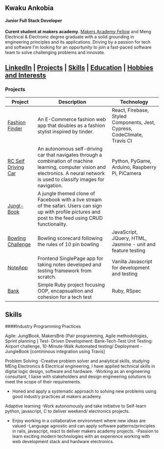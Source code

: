 ## Kwaku Ankobia

#### Junior Full Stack Developer

**Curent student at makers academy.**
[Makers Academy Fellow](https://makers.tech/fellowship/) and Meng Electrical & Electronic degree graduate with a solid grounding in engineering principles and its applications. Driving by a passion for tech and software I'm looking for an opportunity to join a fast-paced software team to solve challenging problems and innovate.

[LinkedIn](https://www.linkedin.com/in/kwaku-ankobia-1a51b656/) | [Projects](#projects) | [Skills](#Skills) | [Education](#education) | [Hobbies and Interests](#hobbies-and-interests)
---

### Projects

| Project | Description | Technology |
|---------|-------------|------------|
|[Fashion Finder](https://github.com/k-ankobia/fashion-finder)| An E-Commerce fashion web app that doubles as a fashion stylist inspired by tinder. | React, Firebase, Styled Components, Jest, Cypress, CodeClimate, Travis CI|
|[RC Self Driving Car](https://github.com/k-ankobia/RC-Self-Driving-Car)| An autonomous self-driving car that navigates through a combination of machine learning, computer vision and electronics. A neural network is used to classify images for navigation. | Python, PyGame, Arduino, Raspberry Pi, PiCamera |
|[Jungl-Book](https://github.com/k-ankobia/Acebook-Simian-Sinister) | A jungle themed clone of Facebook with a live stream of the safari. Users can sign up with profile pictures and post to the feed using CRUD functionality. |
|[Bowling Challenge](https://github.com/Estevenson1994/bowling-challenge)| Bowling scorecard following the rules of 10 pin bowling | JavaScript, JQuery, HTML, Jasmine - unit and feature testing|
|[NoteApp](https://github.com/k-ankobia/Notes_App) | Frontend SinglePage app for taking notes developed and testing framework from scratch. | Vanilla Javascript for development and testing|
|[Bank](https://github.com/k-ankobia/Bank_tech_test_) | Simple Ruby project focusing OOP, encapsualtion and cohesion for a tech test | Ruby, RSpec |

## Skills

####Industry Programming Practices 

Agile: JunglBook, MakersBnb [Pair programming, Agile methodologies, Sprint planning ]
Test- Driven Development: Bank-Tech-Test
Unit Testing: Airport challenge, 10-Minute-Walk 
Automated testing/ Deployment  - JungleBook [contininous integration using Travis]

Problem Solving 
-Creative problem solver and analytical skills, studying MEng Electronics & Electrical engineering, I have applied technical skills in digital logic design, software and hardware. 
-Working as an engineering consultant, I liaise with stakeholders and design engineering solutions to meet the scope of their requirements. 
- Honed and apply a systematic approach to solving new problems using good industry practices at makers academy. 


Adaptive learning
-Work autonomously and take initiative to Self-learn python, javascript, C to deliver weekend/ electronics projects. 
- Enjoy working in a collaborative environment where new ideas are valued
-Language agnostic and can apply software patterns/principles in rails, javascript, react to deliver makers academy projects. 
-Passion to learn exciting modern technologies with an experience working with web development stack and hardware electronics. 

